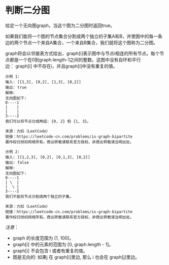 # 判断二分图

给定一个无向图graph，当这个图为二分图时返回true。

如果我们能将一个图的节点集合分割成两个独立的子集A和B，并使图中的每一条边的两个节点一个来自A集合，一个来自B集合，我们就将这个图称为二分图。

graph将会以邻接表方式给出，graph[i]表示图中与节点i相连的所有节点。每个节点都是一个在0到graph.length-1之间的整数。这图中没有自环和平行边： graph[i] 中不存在i，并且graph[i]中没有重复的值。


```
示例 1:
输入: [[1,3], [0,2], [1,3], [0,2]]
输出: true
解释: 
无向图如下:
0----1
|    |
|    |
3----2
我们可以将节点分成两组: {0, 2} 和 {1, 3}。

来源：力扣（LeetCode）
链接：https://leetcode-cn.com/problems/is-graph-bipartite
著作权归领扣网络所有。商业转载请联系官方授权，非商业转载请注明出处。
```


```
示例 2:
输入: [[1,2,3], [0,2], [0,1,3], [0,2]]
输出: false
解释: 
无向图如下:
0----1
| \  |
|  \ |
3----2
我们不能将节点分割成两个独立的子集。

来源：力扣（LeetCode）
链接：https://leetcode-cn.com/problems/is-graph-bipartite
著作权归领扣网络所有。商业转载请联系官方授权，非商业转载请注明出处。
```

*注意*：
* graph 的长度范围为 [1, 100]。
* graph[i] 中的元素的范围为 [0, graph.length - 1]。
* graph[i] 不会包含 i 或者有重复的值。
* 图是无向的: 如果j 在 graph[i]里边, 那么 i 也会在 graph[j]里边。